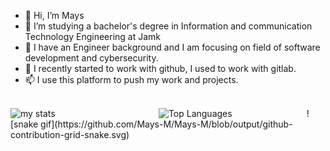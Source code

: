 - 👋 Hi, I’m Mays 
- 👀 I’m studying a bachelor's degree in Information and communication Technology Engineering at Jamk
- 🌱 I have an Engineer background  and I am focusing on field of software development and cybersecurity.
- 💞️ I recently started to work with github, I used to work with gitlab.
- 📫 I use this platform to push my work and projects.

<br/>
<div><img alt="my stats" align="left" width="47%" src="https://github-readme-stats.vercel.app/api?username=Mays-M&show_icons=true&theme=merko"/>
</div>
<div> 
<img alt="Top Languages" align="left" width="47%" src="https://github-readme-stats.vercel.app/api/top-langs/?username=Mays-M&layout=compact"/>
</div>

<div>![snake gif](https://github.com/Mays-M/Mays-M/blob/output/github-contribution-grid-snake.svg)
</div>
